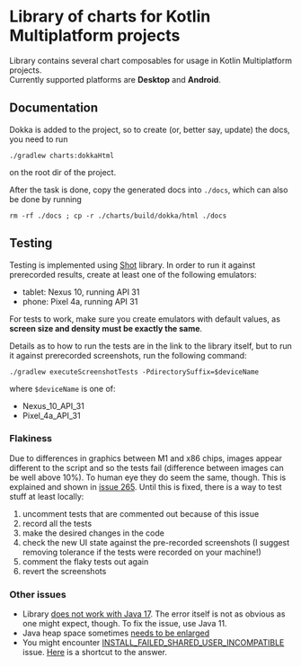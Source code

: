 # Library of charts for Kotlin Multiplatform projects

Library contains several chart composables for usage in Kotlin Multiplatform projects.   
Currently supported platforms are **Desktop** and **Android**.

## Documentation
Dokka is added to the project, so to create (or, better say, update) the docs, you need to run
```
./gradlew charts:dokkaHtml
```
on the root dir of the project.

After the task is done, copy the generated docs into `./docs`, which can also be done by running
```
rm -rf ./docs ; cp -r ./charts/build/dokka/html ./docs
```

## Testing
Testing is implemented using [Shot](https://github.com/pedrovgs/Shot) library. In order to run 
it against prerecorded results, create at least one of the following emulators:
- tablet: Nexus 10, running API 31
- phone: Pixel 4a, running API 31

For tests to work, make sure you create emulators with default values, as **screen size and 
density must be exactly the same**.

Details as to how to run the tests are in the link to the library itself, but to run it against 
prerecorded screenshots, run the following command:
```
./gradlew executeScreenshotTests -PdirectorySuffix=$deviceName
```
where `$deviceName` is one of:
- Nexus_10_API_31
- Pixel_4a_API_31

### Flakiness
Due to differences in graphics between M1 and x86 chips, images appear different to the script 
and so the tests fail (difference between images can be well above 10%). To human eye they do 
seem the same, though. This is explained and shown in [issue 265](https://github.com/pedrovgs/Shot/issues/265). Until this is fixed, there is a way to test stuff at least locally:

1. uncomment tests that are commented out because of this issue
2. record all the tests
3. make the desired changes in the code
4. check the new UI state against the pre-recorded screenshots (I suggest removing tolerance if 
   the tests were recorded on your machine!)
5. comment the flaky tests out again
6. revert the screenshots

### Other issues

- Library [does not work with Java 17](https://github.com/pedrovgs/Shot/pull/292). The error 
  itself is not as obvious as one might expect, though. To fix the issue, use Java 11.
- Java heap space sometimes [needs to be enlarged](https://github.com/pedrovgs/Shot/issues/304)
- You might encounter [INSTALL_FAILED_SHARED_USER_INCOMPATIBLE](https://stackoverflow.com/questions/15205159/install-failed-shared-user-incompatible-while-using-shared-user-id) 
  issue. [Here](https://stackoverflow.com/a/21809883/6835732) is a shortcut to the answer.